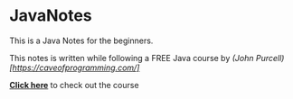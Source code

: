 # JavaNotes

This is a Java Notes for the beginners.

This notes is written while following a FREE Java course by *(John Purcell) [https://caveofprogramming.com/]*

**[Click here](https://www.udemy.com/course/java-tutorial)** to check out the course
